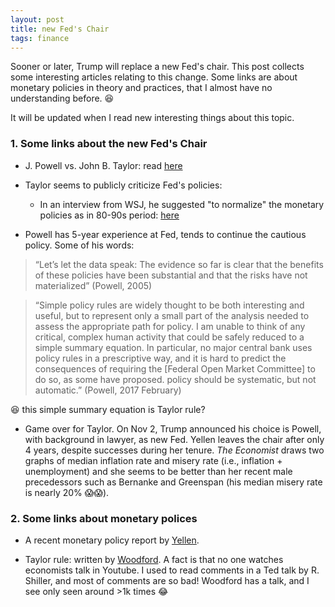 ```yaml
---
layout: post
title: new Fed's Chair
tags: finance
---
```


Sooner or later, Trump will replace a new Fed's chair. This post collects some interesting articles relating to this change. Some links are about monetary policies in theory and practices, that I almost have no understanding before. :laughing:

It will be updated when I read new interesting things about this topic.

### 1. Some links about the new Fed's Chair
- J. Powell vs. John B. Taylor: read [here](https://mobile.nytimes.com/2017/10/24/us/politics/trump-fed-powell-taylor-yellen.html?_r=0&referer=)

- Taylor seems to publicly criticize Fed's policies:
    - In an interview from WSJ, he suggested "to normalize" the monetary policies as in 80-90s period: [here](http://www.wsj.com/video/opinion-journal-why-the-fed-failed/2B2ACF6F-3766-432A-9C64-D8448573D487.html) 
    
- Powell has 5-year experience at Fed, tends to continue the cautious policy. Some of his words:

>“Let’s let the data speak: The evidence so far is clear that the benefits of these policies have been substantial and that the risks have not materialized” (Powell, 2005)

>“Simple policy rules are widely thought to be both interesting and useful, but to represent only a small part of the analysis needed to assess the appropriate path for policy. I am unable to think of any critical, complex human activity that could be safely reduced to a simple summary equation. In particular, no major central bank uses policy rules in a prescriptive way, and it is hard to predict the consequences of requiring the [Federal Open Market Committee] to do so, as some have proposed. policy should be systematic, but not automatic.” (Powell, 2017 February)

:laughing: this simple summary equation is Taylor rule?

- Game over for Taylor. On Nov 2, Trump announced his choice is Powell, with background in lawyer, as new Fed. Yellen leaves the chair after only 4 years, despite successes during her tenure. _The Economist_ draws two graphs of median inflation rate and misery rate (i.e., inflation + unemployment) and she seems to be better than her recent male precedessors such as Bernanke and Greenspan (his median misery rate is nearly 20% :scream::scream:).

### 2. Some links about monetary polices
- A recent monetary policy report by [Yellen](https://www.federalreserve.gov/monetarypolicy/files/20170707_mprfullreport.pdf).

- Taylor rule: written by [Woodford](https://www.uni-erfurt.de/fileadmin/user-docs/Makrooekonomie/SS2013/MA_MakroII/Woodford_2001_-_The_Taylor_Rule_and_Optimal_Monetary_Policy.pdf). A fact is that no one watches economists talk in Youtube. I used to read comments in a Ted talk by R. Shiller, and most of comments are so bad! Woodford has a talk, and I see only seen around >1k times :joy:

